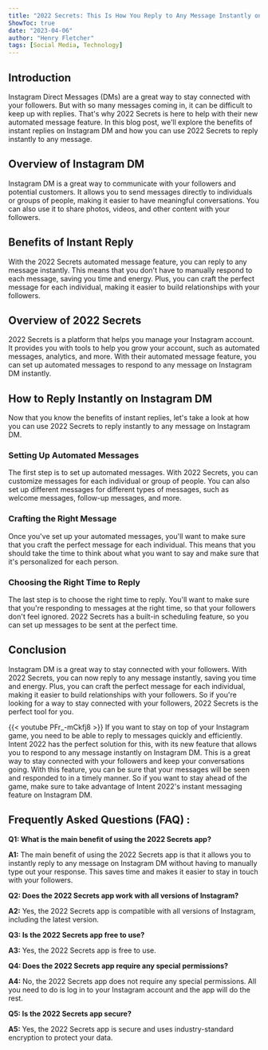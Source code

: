 ```yaml
---
title: "2022 Secrets: This Is How You Reply to Any Message Instantly on Instagram DM!"
ShowToc: true 
date: "2023-04-06"
author: "Henry Fletcher" 
tags: [Social Media, Technology]
---
```

## Introduction 

Instagram Direct Messages (DMs) are a great way to stay connected with your followers. But with so many messages coming in, it can be difficult to keep up with replies. That's why 2022 Secrets is here to help with their new automated message feature. In this blog post, we'll explore the benefits of instant replies on Instagram DM and how you can use 2022 Secrets to reply instantly to any message. 

## Overview of Instagram DM

Instagram DM is a great way to communicate with your followers and potential customers. It allows you to send messages directly to individuals or groups of people, making it easier to have meaningful conversations. You can also use it to share photos, videos, and other content with your followers. 

## Benefits of Instant Reply

With the 2022 Secrets automated message feature, you can reply to any message instantly. This means that you don't have to manually respond to each message, saving you time and energy. Plus, you can craft the perfect message for each individual, making it easier to build relationships with your followers. 

## Overview of 2022 Secrets

2022 Secrets is a platform that helps you manage your Instagram account. It provides you with tools to help you grow your account, such as automated messages, analytics, and more. With their automated message feature, you can set up automated messages to respond to any message on Instagram DM instantly. 

## How to Reply Instantly on Instagram DM

Now that you know the benefits of instant replies, let's take a look at how you can use 2022 Secrets to reply instantly to any message on Instagram DM. 

### Setting Up Automated Messages

The first step is to set up automated messages. With 2022 Secrets, you can customize messages for each individual or group of people. You can also set up different messages for different types of messages, such as welcome messages, follow-up messages, and more. 

### Crafting the Right Message

Once you've set up your automated messages, you'll want to make sure that you craft the perfect message for each individual. This means that you should take the time to think about what you want to say and make sure that it's personalized for each person. 

### Choosing the Right Time to Reply

The last step is to choose the right time to reply. You'll want to make sure that you're responding to messages at the right time, so that your followers don't feel ignored. 2022 Secrets has a built-in scheduling feature, so you can set up messages to be sent at the perfect time. 

## Conclusion

Instagram DM is a great way to stay connected with your followers. With 2022 Secrets, you can now reply to any message instantly, saving you time and energy. Plus, you can craft the perfect message for each individual, making it easier to build relationships with your followers. So if you're looking for a way to stay connected with your followers, 2022 Secrets is the perfect tool for you.

{{< youtube PFr_-mCkfj8 >}} 
If you want to stay on top of your Instagram game, you need to be able to reply to messages quickly and efficiently. Intent 2022 has the perfect solution for this, with its new feature that allows you to respond to any message instantly on Instagram DM. This is a great way to stay connected with your followers and keep your conversations going. With this feature, you can be sure that your messages will be seen and responded to in a timely manner. So if you want to stay ahead of the game, make sure to take advantage of Intent 2022's instant messaging feature on Instagram DM.

## Frequently Asked Questions (FAQ) :
**Q1: What is the main benefit of using the 2022 Secrets app?**

**A1:** The main benefit of using the 2022 Secrets app is that it allows you to instantly reply to any message on Instagram DM without having to manually type out your response. This saves time and makes it easier to stay in touch with your followers.

**Q2: Does the 2022 Secrets app work with all versions of Instagram?**

**A2:** Yes, the 2022 Secrets app is compatible with all versions of Instagram, including the latest version.

**Q3: Is the 2022 Secrets app free to use?**

**A3:** Yes, the 2022 Secrets app is free to use.

**Q4: Does the 2022 Secrets app require any special permissions?**

**A4:** No, the 2022 Secrets app does not require any special permissions. All you need to do is log in to your Instagram account and the app will do the rest.

**Q5: Is the 2022 Secrets app secure?**

**A5:** Yes, the 2022 Secrets app is secure and uses industry-standard encryption to protect your data.


